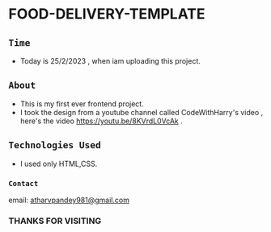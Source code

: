 # FOOD-DELIVERY-TEMPLATE
## `Time`
* Today is 25/2/2023 , when iam uploading this project.
## `About`
* This is my first ever frontend project.
* I took the design from a youtube channel called CodeWithHarry's video , here's the video <https://youtu.be/8KVrdL0VcAk> .
## `Technologies Used`
* I used only HTML,CSS.
### `Contact`
email: <atharvpandey981@gmail.com>
### THANKS FOR VISITING
